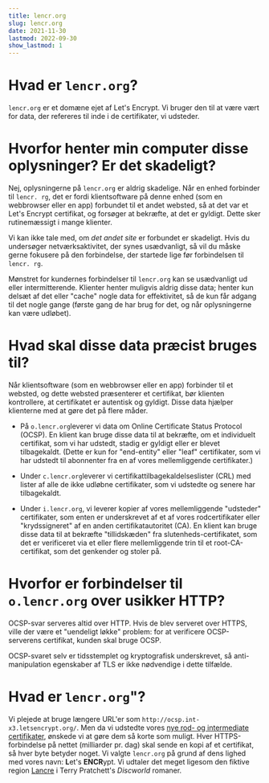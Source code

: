 ```yaml
---
title: lencr.org
slug: lencr.org
date: 2021-11-30
lastmod: 2022-09-30
show_lastmod: 1
---
```



# Hvad er `lencr.org`?

`lencr.org` er et domæne ejet af Let's Encrypt. Vi bruger den til at være vært for data, der refereres til inde i de certifikater, vi udsteder.

# Hvorfor henter min computer disse oplysninger? Er det skadeligt?

Nej, oplysningerne på `lencr.org` er aldrig skadelige. Når en enhed forbinder til `lencr. rg`, det er fordi klientsoftware på denne enhed (som en webbrowser eller en app) forbundet til et andet websted, så at det var et Let's Encrypt certifikat, og forsøger at bekræfte, at det er gyldigt. Dette sker rutinemæssigt i mange klienter.

Vi kan ikke tale med, om *det andet site* er forbundet er skadeligt. Hvis du undersøger netværksaktivitet, der synes usædvanligt, så vil du måske gerne fokusere på den forbindelse, der startede lige før forbindelsen til `lencr. rg`.

Mønstret for kundernes forbindelser til `lencr.org` kan se usædvanligt ud eller intermitterende. Klienter henter muligvis aldrig disse data; henter kun delsæt af det eller "cache" nogle data for effektivitet, så de kun får adgang til det nogle gange (første gang de har brug for det, og når oplysningerne kan være udløbet).

# Hvad skal disse data præcist bruges til?

Når klientsoftware (som en webbrowser eller en app) forbinder til et websted, og dette websted præsenterer et certifikat, bør klienten kontrollere, at certifikatet er autentisk og gyldigt. Disse data hjælper klienterne med at gøre det på flere måder.

* På `o.lencr.org`leverer vi data om Online Certificate Status Protocol (OCSP). En klient kan bruge disse data til at bekræfte, om et individuelt certifikat, som vi har udstedt, stadig er gyldigt eller er blevet tilbagekaldt. (Dette er kun for "end-entity" eller "leaf" certifikater, som vi har udstedt til abonnenter fra en af vores mellemliggende certifikater.)

* Under `c.lencr.org`leverer vi certifikattilbagekaldelseslister (CRL) med lister af alle de ikke udløbne certifikater, som vi udstedte og senere har tilbagekaldt.

* Under `i.lencr.org`, vi leverer kopier af vores mellemliggende "udsteder" certifikater, som enten er underskrevet af et af vores rodcertifikater eller "krydssigneret" af en anden certifikatautoritet (CA). En klient kan bruge disse data til at bekræfte "tillidskæden" fra slutenheds-certifikatet, som det er verificeret via et eller flere mellemliggende trin til et root-CA-certifikat, som det genkender og stoler på.

# Hvorfor er forbindelser til `o.lencr.org` over usikker HTTP?

OCSP-svar serveres altid over HTTP. Hvis de blev serveret over HTTPS, ville der være et "uendeligt løkke" problem: for at verificere OCSP-serverens certifikat, kunden skal bruge OCSP.

OCSP-svaret selv er tidsstemplet og kryptografisk underskrevet, så anti-manipulation egenskaber af TLS er ikke nødvendige i dette tilfælde.

# Hvad er `lencr.org`"?

Vi plejede at bruge længere URL'er som `http://ocsp.int-x3.letsencrypt.org/`. Men da vi udstedte vores [nye rod- og intermediate certifikater][1], ønskede vi at gøre dem så korte som muligt. Hver HTTPS-forbindelse på nettet (milliarder pr. dag) skal sende en kopi af et certifikat, så hver byte betyder noget. Vi valgte `lencr.org` på grund af dens lighed med vores navn: **L**et's **ENCR**ypt. Vi udtaler det meget ligesom den fiktive region [Lancre][] i Terry Pratchett's _Discworld_ romaner.

[1]: https://letsencrypt.org/2020/09/17/new-root-and-intermediates.html
[Lancre]: https://wiki.lspace.org/Lancre
